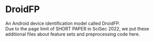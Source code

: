 # DroidFP
An Android device identification model called DroidFP.  
Due to the page limit of SHORT PAPER in SciSec 2022, we put these additional files about feature sets and preprocessing code here.
